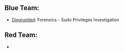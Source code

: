 ## Blue Team:
- [Disgruntled](/Disgruntled/README.md): Forensics - Sudo Privileges Investigation
## Red Team:
- 
